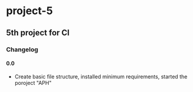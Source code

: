 # project-5

## 5th project for CI

### Changelog

#### 0.0

- Create basic file structure, installed minimum requirements, started the poroject "APH"